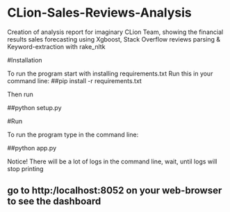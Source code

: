 # CLion-Sales-Reviews-Analysis
Creation of analysis report for imaginary CLion Team, showing the financial results sales forecasting using Xgboost, Stack Overflow reviews parsing &amp; Keyword-extraction with rake_nltk 

#Installation

To run the program start with installing requirements.txt
Run this in your command line:
##pip install -r requirements.txt

Then run 

##python setup.py


#Run

To run the program type in the command line:

##python app.py

Notice! There will be a lot of logs in the command line, wait, until logs will stop printing

## go to http:/localhost:8052 on your web-browser to see the dashboard
